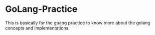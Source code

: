 # GoLang-Practice
This is basically for the goang practice to know more about the golang concepts and implementations.
